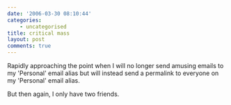 ```yaml
---
date: '2006-03-30 08:10:44'
categories:
    - uncategorised
title: critical mass
layout: post
comments: true
---
```


Rapidly approaching the point when I will no longer send amusing emails
to my 'Personal' email alias but will instead send a permalink to
everyone on my 'Personal' email alias.

But then again, I only have two friends.

